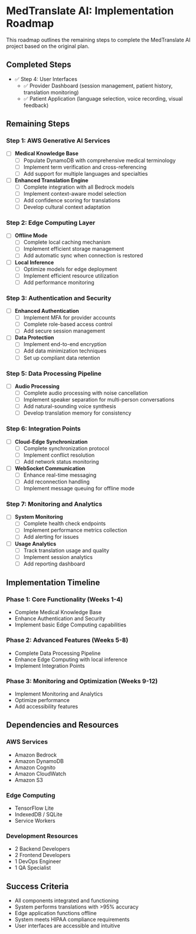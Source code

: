 # MedTranslate AI: Implementation Roadmap

This roadmap outlines the remaining steps to complete the MedTranslate AI project based on the original plan.

## Completed Steps
- ✅ Step 4: User Interfaces
  - ✅ Provider Dashboard (session management, patient history, translation monitoring)
  - ✅ Patient Application (language selection, voice recording, visual feedback)

## Remaining Steps

### Step 1: AWS Generative AI Services
- [ ] **Medical Knowledge Base**
  - [ ] Populate DynamoDB with comprehensive medical terminology
  - [ ] Implement term verification and cross-referencing
  - [ ] Add support for multiple languages and specialties
- [ ] **Enhanced Translation Engine**
  - [ ] Complete integration with all Bedrock models
  - [ ] Implement context-aware model selection
  - [ ] Add confidence scoring for translations
  - [ ] Develop cultural context adaptation

### Step 2: Edge Computing Layer
- [ ] **Offline Mode**
  - [ ] Complete local caching mechanism
  - [ ] Implement efficient storage management
  - [ ] Add automatic sync when connection is restored
- [ ] **Local Inference**
  - [ ] Optimize models for edge deployment
  - [ ] Implement efficient resource utilization
  - [ ] Add performance monitoring

### Step 3: Authentication and Security
- [ ] **Enhanced Authentication**
  - [ ] Implement MFA for provider accounts
  - [ ] Complete role-based access control
  - [ ] Add secure session management
- [ ] **Data Protection**
  - [ ] Implement end-to-end encryption
  - [ ] Add data minimization techniques
  - [ ] Set up compliant data retention

### Step 5: Data Processing Pipeline
- [ ] **Audio Processing**
  - [ ] Complete audio processing with noise cancellation
  - [ ] Implement speaker separation for multi-person conversations
  - [ ] Add natural-sounding voice synthesis
  - [ ] Develop translation memory for consistency

### Step 6: Integration Points
- [ ] **Cloud-Edge Synchronization**
  - [ ] Complete synchronization protocol
  - [ ] Implement conflict resolution
  - [ ] Add network status monitoring
- [ ] **WebSocket Communication**
  - [ ] Enhance real-time messaging
  - [ ] Add reconnection handling
  - [ ] Implement message queuing for offline mode

### Step 7: Monitoring and Analytics
- [ ] **System Monitoring**
  - [ ] Complete health check endpoints
  - [ ] Implement performance metrics collection
  - [ ] Add alerting for issues
- [ ] **Usage Analytics**
  - [ ] Track translation usage and quality
  - [ ] Implement session analytics
  - [ ] Add reporting dashboard

## Implementation Timeline

### Phase 1: Core Functionality (Weeks 1-4)
- Complete Medical Knowledge Base
- Enhance Authentication and Security
- Implement basic Edge Computing capabilities

### Phase 2: Advanced Features (Weeks 5-8)
- Complete Data Processing Pipeline
- Enhance Edge Computing with local inference
- Implement Integration Points

### Phase 3: Monitoring and Optimization (Weeks 9-12)
- Implement Monitoring and Analytics
- Optimize performance
- Add accessibility features

## Dependencies and Resources

### AWS Services
- Amazon Bedrock
- Amazon DynamoDB
- Amazon Cognito
- Amazon CloudWatch
- Amazon S3

### Edge Computing
- TensorFlow Lite
- IndexedDB / SQLite
- Service Workers

### Development Resources
- 2 Backend Developers
- 2 Frontend Developers
- 1 DevOps Engineer
- 1 QA Specialist

## Success Criteria
- All components integrated and functioning
- System performs translations with >95% accuracy
- Edge application functions offline
- System meets HIPAA compliance requirements
- User interfaces are accessible and intuitive
